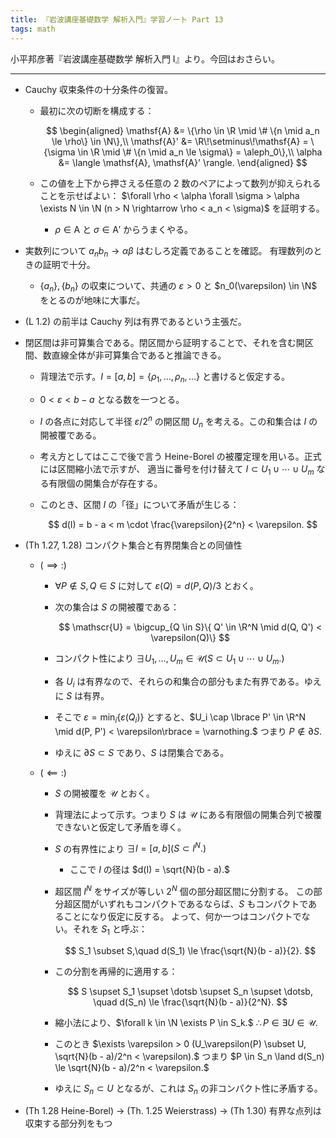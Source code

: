 ```yaml
---
title: 『岩波講座基礎数学 解析入門』学習ノート Part 13
tags: math
---
```


小平邦彦著『岩波講座基礎数学 解析入門 I』より。今回はおさらい。

----

* Cauchy 収束条件の十分条件の復習。
  * 最初に次の切断を構成する：

    $$
    \begin{aligned}
    \mathsf{A} &= \{\rho \in \R \mid \# \{n \mid a_n \le \rho\} \in \N\},\\
    \mathsf{A}' &= \R\!\setminus\!\mathsf{A} = \{\sigma \in \R \mid \# \{n \mid a_n \le \sigma\} = \aleph_0\},\\
    \alpha &= \langle \mathsf{A}, \mathsf{A}' \rangle.
    \end{aligned}
    $$

  * この値を上下から押さえる任意の 2 数のペアによって数列が抑えられることを示せばよい：
    $\forall \rho < \alpha \forall \sigma > \alpha \exists N \in \N (n > N \rightarrow \rho < a_n < \sigma)$ を証明する。
    * $\rho \in \mathsf{A}$ と $\sigma \in \mathsf{A}'$ からうまくやる。
* 実数列について $a_n b_n \to \alpha\beta$ はむしろ定義であることを確認。
  有理数列のときの証明で十分。
  * $\lbrace a_n\rbrace, \lbrace b_n\rbrace$ の収束について、共通の $\varepsilon > 0$ と $n_0(\varepsilon) \in \N$ をとるのが地味に大事だ。
* (L 1.2) の前半は Cauchy 列は有界であるという主張だ。
* 閉区間は非可算集合である。閉区間から証明することで、それを含む開区間、数直線全体が非可算集合であると推論できる。
  * 背理法で示す。$I = [a, b] = \lbrace \rho_1, \dotsc, \rho_n, \dotsc\rbrace$ と書けると仮定する。
  * $0 < \varepsilon < b - a$ となる数を一つとる。
  * $I$ の各点に対応して半径 $\varepsilon/2^n$ の開区間 $U_n$ を考える。この和集合は $I$ の開被覆である。
  * 考え方としてはここで後で言う Heine-Borel の被覆定理を用いる。正式には区間縮小法で示すが、
    適当に番号を付け替えて $I \subset U_1 \cup \dotsb \cup U_m$ なる有限個の開集合が存在する。
  * このとき、区間 $I$ の「径」について矛盾が生じる：

    $$
    d(I) = b - a < m \cdot \frac{\varepsilon}{2^n} < \varepsilon.
    $$

* (Th 1.27, 1.28) コンパクト集合と有界閉集合との同値性
  * $(\implies:)$
    * $\forall P \notin S, Q \in S$ に対して $\varepsilon(Q) = d(P, Q)/3$ とおく。
    * 次の集合は $S$ の開被覆である：

      $$
      \mathscr{U} = \bigcup_{Q \in S}\{ Q' \in \R^N \mid d(Q, Q') < \varepsilon(Q)\}
      $$

    * コンパクト性により $\exists U_1, \dotsc, U_m \in \mathscr{U} (S \subset U_1 \cup \dotsb \cup U_m.)$
    * 各 $U_i$ は有界なので、それらの和集合の部分もまた有界である。ゆえに $S$ は有界。
    * そこで
      $\varepsilon = \min_{i}\lbrace \varepsilon(Q_i)\rbrace$ とすると、$U_i \cap \lbrace P' \in \R^N \mid d(P, P') < \varepsilon\rbrace = \varnothing.$
      つまり $P \notin \partial S.$
    * ゆえに $\partial S \subset S$ であり、$S$ は閉集合である。
  * $(\impliedby:)$
    * $S$ の開被覆を $\mathscr{U}$ とおく。
    * 背理法によって示す。つまり $S$ は $\mathscr{U}$ にある有限個の開集合列で被覆できないと仮定して矛盾を導く。
    * $S$ の有界性により $\exists I = [a, b] (S \subset I^N.)$
      * ここで $I$ の径は $d(I) = \sqrt{N}(b - a).$
    * 超区間 $I^N$ をサイズが等しい $2^N$ 個の部分超区間に分割する。
      この部分超区間がいずれもコンパクトであるならば、$S$ もコンパクトであることになり仮定に反する。
      よって、何か一つはコンパクトでない。それを $S_1$ と呼ぶ：

      $$
      S_1 \subset S,\quad d(S_1) \le \frac{\sqrt{N}(b - a)}{2}.
      $$

    * この分割を再帰的に適用する：

      $$
      S \supset S_1 \supset \dotsb \supset S_n \supset \dotsb,
      \quad d(S_n) \le \frac{\sqrt{N}(b - a)}{2^N}.
      $$

    * 縮小法により、$\forall k \in \N \exists P \in S_k.$
      $\therefore P \in \exists U \in \mathscr{U}.$
    * このとき $\exists \varepsilon > 0 (U_\varepsilon(P) \subset U, \sqrt{N}(b - a)/2^n < \varepsilon).$
      つまり $P \in S_n \land d(S_n) \le \sqrt{N}(b - a)/2^n < \varepsilon.$
    * ゆえに $S_n \subset U$ となるが、これは $S_n$ の非コンパクト性に矛盾する。
* (Th 1.28 Heine-Borel) → (Th. 1.25 Weierstrass) → (Th 1.30) 有界な点列は収束する部分列をもつ

